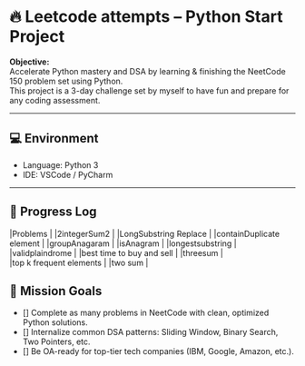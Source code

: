 # 🔥 Leetcode attempts – Python  Start Project

**Objective:**  
Accelerate Python mastery and DSA by learning & finishing the NeetCode 150 problem set using Python.  
This project is a 3-day challenge set by myself to have fun and prepare for any coding assessment.

---

## 💻 Environment

- Language: Python 3
- IDE: VSCode / PyCharm

---

## 🧱 Progress Log
|Problems                   |
|2integerSum2               |
|LongSubstring Replace      | 
|containDuplicate element   |
|groupAnagaram              |
|isAnagram                  |
|longestsubstring           |
|validplaindrome            |
|best time to buy and sell  |
|threesum                   |   
|top k frequent elements    |
|two sum                    |


## 🚀 Mission Goals

- [] Complete as many problems in NeetCode with clean, optimized Python solutions.
- [] Internalize common DSA patterns: Sliding Window, Binary Search, Two Pointers, etc.
- [] Be OA-ready for top-tier tech companies (IBM, Google, Amazon, etc.).
